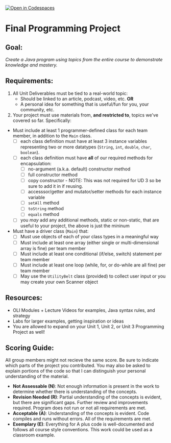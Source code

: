 [![Open in Codespaces](https://classroom.github.com/assets/launch-codespace-2972f46106e565e64193e422d61a12cf1da4916b45550586e14ef0a7c637dd04.svg)](https://classroom.github.com/open-in-codespaces?assignment_repo_id=16283086)
# Final Programming Project #
## Goal: ##
_Create a Java program using topics from the entire course to demonstrate knowledge and mastery._
## Requirements: ##
1. All Unit Deliverables must be tied to a real-world topic:
    - Should be linked to an article, podcast, video, etc.
**OR** 
    - A personal idea for something that is useful/fun for you, your community, etc.
2. Your project must use materials from, **and restricted to**, topics we've covered so far. Specifically: 
-  Must include at least 1 programmer-defined class for each team member, in addition to the `Main` class.
    - [ ] each class definition must have at least 3 instance variables representing two or more datatypes (`String`, `int`, `double`, `char`, `boolean`).
    - [ ] each class definition must have **all** of our required methods for encapsulation:
  	  - [ ] no-argument (a.k.a. default) constructor method
  	  - [ ] full constructor method
      - [ ] copy constructor - NOTE: This was not required for UD 3 so be sure to add it in if reusing.
  	  - [ ] accesssor/getter and mutator/setter methods for each instance variable
  	  - [ ] `setAll` method
  	  - [ ] `toString` method
  	  - [ ] `equals` method
    - [ ] you *may* add any additional methods, static or non-static, that are useful to your project, the above is just the mininum
-  Must have a driver class (`Main`) that:
    - [ ] Must use objects of each of your class types in a meaningful way
    - [ ] Must include at least one array (either single or multi-dimensional array is fine) per team member
    - [ ] Must include at least one conditional (if/else, switch) statement per team member
    - [ ] Must include at least one loop (while, for, or do-while are all fine) per team member
    - [ ] May use the `UtilityBelt` class (provided) to collect user input or you may create your own Scanner object
  
## Resources: ##
- OLI Modules + Lecture Videos for examples, Java syntax rules, and strategy
- Labs for larger examples, getting inspiration or ideas
- You are allowed to expand on your Unit 1, Unit 2, or Unit 3 Programming Project as well!

## Scoring Guide: ##
All group members might not recieve the same score. Be sure to indicate which parts of the project you contributed. You may also be asked to explain portions of the code so that I can distinguish your personal understanding of the material.

- **Not Assessable (N)**: Not enough information is present in the work to determine whether there is understanding of the concepts.
- **Revision Needed (R)**: Partial understanding of the concepts is evident, but there are significant gaps. Further review and improvements required. Program does not run or not all requirements are met. 
- **Acceptable (A)**: Understanding of the concepts is evident. Code compiles and runs without errors. All of the requirements are met.
- **Exemplary (E)**: Everything for A plus code is well-documented and follows all course style conventions. This work could be used as a classroom example.


